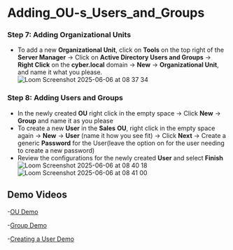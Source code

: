 # Adding_OU-s_Users_and_Groups
### Step 7: Adding Organizational Units
- To add a new **Organizational Unit**, click on **Tools** on the top right of the **Server Manager** -> Click on **Active Directory Users and Groups** -> **Right Click** on the **cyber.local** domain -> **New** -> **Organizational Unit**, and name it what you please.
![Loom Screenshot 2025-06-06 at 08 37 34](https://github.com/user-attachments/assets/b79230cc-2e4d-404f-8745-352e8ac74d3e)
### Step 8: Adding Users and Groups
- In the newly created **OU** right click in the empty space -> Click **New** -> **Group** and name it as you please
- To create a new **User** in the **Sales** **OU**, right click in the empty space again -> **New** -> **User** (name it how you see fit) -> Click **Next** -> Create a generic **Password** for the User(leave the option on for the user needing to create a new password)
- Review the configurations for the newly created **User** and select **Finish**
![Loom Screenshot 2025-06-06 at 08 40 18](https://github.com/user-attachments/assets/02e912c7-2c35-4b05-8512-0141fab5bfbc)
![Loom Screenshot 2025-06-06 at 08 41 00](https://github.com/user-attachments/assets/e6572c9d-362f-4422-ac61-67938b8162a8)
## Demo Videos
-[OU Demo](https://www.loom.com/share/45d9b499dfbb46e9a7f5ce8e8efc8e31?sid=e33c9676-5cc2-47ba-82da-0197373c2d8c)


-[Group Demo](https://www.loom.com/share/4c00e254803a4588b8bb695b29ff0f65?sid=ca71686e-be34-4f4e-9582-7782eebbcbaa)


-[Creating a User Demo](https://www.loom.com/share/70a02ece3fd4490781bf9eed19b3081f?sid=0316254e-80f2-48fe-bf97-84cf62d63648)

